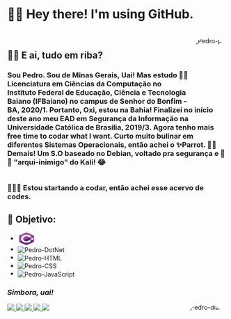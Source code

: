 # ****🐱‍💻 Hey there! I'm using GitHub.****
<div style="display: inline_block"><br>
 
  <img align="right" alt="Pedro-pic" height="150" style="border-radius:50px;" src="https://cdn.jsdelivr.net/gh/devicons/devicon/icons/linux/linux-original.svg">

</div>

  ## ✌🏾 E ai, tudo em riba?
  ### Sou Pedro. Sou de Minas Gerais, Uai! Mas estudo ✍🏾Licenciatura em Ciências da Computação no Instituto Federal de Educação, Ciência e Tecnologia Baiano (IFBaiano) no campus de Senhor do Bonfim - BA, 2020/1. Portanto, Oxi, estou na Bahia! Finalizei no início deste ano meu EAD em Segurança da Informação na Universidade Católica de Brasília, 2019/3. Agora tenho mais free time to codar what I want. Curto muito bulinar em diferentes Sistemas Operacionais, então achei o ✨Parrot. 🤌🏾Demais! Um S.O baseado no Debian, voltado pra segurança e 🤫🤫 "arqui-inimigo" do Kali! 😂
  #
  ### 👨🏾‍💻 Estou startando a codar, então achei esse acervo de codes.

<div>

  ## 🎯 Objetivo: 
  -  <img align="center" alt="Pedro-Csharp" height="30" width="40" src="https://raw.githubusercontent.com/devicons/devicon/master/icons/csharp/csharp-original.svg">
  -  <img align="center" alt="Pedro-DotNet" height="30" width="40" src="https://cdn.jsdelivr.net/gh/devicons/devicon/icons/dotnetcore/dotnetcore-original.svg">
  -  <img align="center" alt="Pedro-HTML" height="30" width="40" src="https://cdn.jsdelivr.net/gh/devicons/devicon/icons/html5/html5-original.svg">
  -  <img align="center" alt="Pedro-CSS" height="30" width="40" src="https://cdn.jsdelivr.net/gh/devicons/devicon/icons/css3/css3-original.svg">
  -  <img align="center" alt="Pedro-JavaScript" height="30" width="40" src="https://cdn.jsdelivr.net/gh/devicons/devicon/icons/javascript/javascript-original.svg">
  
</div>

### ***Simbora, uai!***

<div>
  <a target="_blank" href="https://www.youtube.com/channel/UCKahbqxT42vVKepTWOe_NuA/featured">
    <img src="https://img.shields.io/badge/ YouTube-FF0000?style=for-the-badge&logo=youtube&logoColor=white" target="_blank">
  </a>
  <a target="_blank" href="https://www.youtube.com/user/Pedrobolfute/videos">
    <img src="https://img.shields.io/badge/YouTube_Gaming-FF0000?style=for-the-badge&logo=youtube-gaming&logoColor=white"
  target="_blank">
  </a>
  <a target="_blank" href="https://discord.gg/KU4YNdBBv6">
    <img src="https://img.shields.io/badge/Discord-7289DA?style=for-the-badge&logo=discord&logoColor=white" target= "_blank">
  </a>
  <a target="_blank" href="https://www.instagram.com/pedrobolfute/">
    <img src="https://img.shields.io/badge/Instagram-E4405F?style=for-the-badge&logo=instagram&logoColor=white" target="_blank">
  </a>
  <a target="_blank" href="https://www.linkedin.com/in/pedro-henrique-s-724331131/">
    <img src="https://img.shields.io/badge/LinkedIn-0077B5?style=for-the-badge&logo=linkedin&logoColor=white" target="_blank">
  </a>
  <a target="_blank" href= "http://www.diarionfoot.wordpress.com">
    <img align="right" alt="Pedro-diario" height="200" style="border-radius:50px;" src="https://cdn.jsdelivr.net/gh/devicons/devicon/icons/wordpress/wordpress-plain.svg">
  </a>
    
</div>
